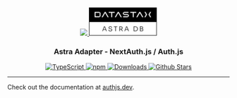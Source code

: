 <p align="center">
  <br/>
  <a href="https://authjs.dev" target="_blank">
    <img height="64px" src="https://authjs.dev/img/logo/logo-sm.png" />
  </a>
  <a href="https://astra.datastax.com/" target="_blank">
    <!-- <img height="64px" src="https://authjs.dev/img/adapters/astradb.png"/> -->
    <img height="64px" src="./astradb.png"/>
  </a>
  <h3 align="center"><b>Astra Adapter</b> - NextAuth.js / Auth.js</a></h3>
  <p align="center" style="align: center;">
    <a href="https://npm.im/@auth/astradb-adapter">
      <img src="https://img.shields.io/badge/TypeScript-blue?style=flat-square" alt="TypeScript" />
    </a>
    <a href="https://npm.im/@auth/astradb-adapter">
      <img alt="npm" src="https://img.shields.io/npm/v/@auth/astradb-adapter?color=green&label=@auth/astradb-adapter&style=flat-square">
    </a>
    <a href="https://www.npmtrends.com/@auth/astradb-adapter">
      <img src="https://img.shields.io/npm/dm/@auth/astradb-adapter?label=%20downloads&style=flat-square" alt="Downloads" />
    </a>
    <a href="https://github.com/nextauthjs/next-auth/stargazers">
      <img src="https://img.shields.io/github/stars/nextauthjs/next-auth?style=flat-square" alt="Github Stars" />
    </a>
  </p>
</p>

---

Check out the documentation at [authjs.dev](https://authjs.dev/reference/adapter/astradb).
